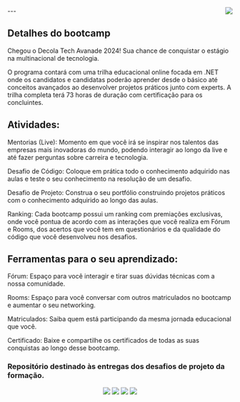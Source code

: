 <img align="right" src="https://raw.githubusercontent.com/alexklenio/DIO-decola-tech-2024/main/imagens/Sem%20t%C3%ADtulo-1.png" width=""/>   ---


## Detalhes do bootcamp
Chegou o Decola Tech Avanade 2024! Sua chance de conquistar o estágio na multinacional de tecnologia.

O programa contará com uma trilha educacional online focada em .NET onde os candidatos e candidatas poderão aprender desde o básico até conceitos avançados ao desenvolver projetos práticos junto com experts. A trilha completa terá 73 horas de duração com certificação para os concluintes.

## Atividades:
Mentorias (Live): Momento em que você irá se inspirar nos talentos das empresas mais inovadoras do mundo, podendo interagir ao longo da live e até fazer perguntas sobre carreira e tecnologia.

Desafio de Código: Coloque em prática todo o conhecimento adquirido nas aulas e teste o seu conhecimento na resolução de um desafio.

Desafio de Projeto: Construa o seu portfólio construindo projetos práticos com o conhecimento adquirido ao longo das aulas.

Ranking: Cada bootcamp possui um ranking com premiações exclusivas, onde você pontua de acordo com as interações que você realiza em Fórum e Rooms, dos acertos que você tem em questionários e da qualidade do código que você desenvolveu nos desafios.

## Ferramentas para o seu aprendizado:
Fórum: Espaço para você interagir e tirar suas dúvidas técnicas com a nossa comunidade.

Rooms: Espaço para você conversar com outros matriculados no bootcamp e aumentar o seu networking.

Matriculados: Saiba quem está participando da mesma jornada educacional que você.

Certificado: Baixe e compartilhe os certificados de todas as suas conquistas ao longo desse bootcamp.


### Repositório destinado às entregas dos desafios de projeto da formação.


<div align="center">
  <p>
      <img src="https://img.shields.io/github/languages/count/alexklenio/DIO-decola-tech-2024"/>
      <img src="https://img.shields.io/github/repo-size/alexklenio/DIO-decola-tech-2024"/>
      <img src="https://img.shields.io/github/last-commit/alexklenio/DIO-decola-tech-2024"/>
      <img src="https://img.shields.io/github/issues/alexklenio/DIO-decola-tech-2024"/>
  </p> 
</div>
